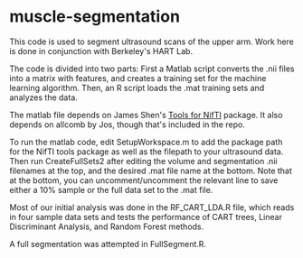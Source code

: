 # muscle-segmentation

This code is used to segment ultrasound scans of the upper arm. Work here is done in conjunction with Berkeley's HART Lab.

The code is divided into two parts: First a Matlab script converts the .nii files into a matrix with features, and creates a training set for the machine learning algorithm. Then, an R script loads the .mat training sets and analyzes the data.

The matlab file depends on James Shen's [Tools for NifTI](https://www.mathworks.com/matlabcentral/fileexchange/8797-tools-for-nifti-and-analyze-image?requestedDomain=www.mathworks.com) package. It also depends on allcomb by Jos, though that's included in the repo.

To run the matlab code, edit SetupWorkspace.m to add the package path for the NifTI tools package as well as the filepath to your ultrasound data. Then run CreateFullSets2 after editing the volume and segmentation .nii filenames at the top, and the desired .mat file name at the bottom. Note that at the bottom, you can uncomment/uncomment the relevant line to save either a 10% sample or the full data set to the .mat file.

Most of our initial analysis was done in the RF_CART_LDA.R file, which reads in four sample data sets and tests the performance of CART trees, Linear Discriminant Analysis, and Random Forest methods.

A full segmentation was attempted in FullSegment.R.





